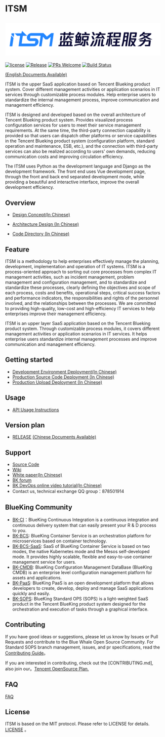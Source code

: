 # ITSM

![](docs/resource/img/logo_zh.png)
---
[![license](https://img.shields.io/badge/license-MIT-brightgreen.svg)](https://github.com/TencentBlueKing/bk-itsm/master/LICENSE)
[![Release](https://img.shields.io/badge/release-3.3.30-brightgreen.svg)](https://github.com/TencentBlueKing/bk-itsm/releases)
[![PRs Welcome](https://img.shields.io/badge/PRs-welcome-brightgreen.svg)]()
[![Build Status](https://travis-ci.com/Tencent/bk-sops.svg?branch=master)]()

[(English Documents Available)](readme_en.md)

ITSM is the upper SaaS application based on Tencent Blueking product system. Cover different management activities or application scenarios in IT services through customizable process modules. Help enterprise users to standardize the internal management process, improve communication and management efficiency.

ITSM is designed and developed based on the overall architecture of Tencent Blueking product system. Provides visualized process configuration services for users to meet their service management requirements. At the same time, the third-party connection capability is provided so that users can dispatch other platforms or service capabilities in the Tencent Blueking product system (configuration platform, standard operation and maintenance, ESB, etc.), and the connection with third-party services can also be realized according to users' own demands, reducing communication costs and improving circulation efficiency.

The ITSM  uses Python as the development language and Django as the development framework. The front end uses Vue development page, through the front and back end separated development mode, while providing a beautiful and interactive interface, improve the overall development efficiency.

## Overview

- [Design Concept(In Chinese)](docs/overview/design.md)

- [Architecture Design (In Chinese)](docs/overview/architecture.md)

- [Code Directory (In Chinese)](docs/overview/code_structure.md)

## Feature
ITSM is a methodology to help enterprises effectively manage the planning, development, implementation and operation of IT systems. ITSM is a process-oriented approach to sorting out core processes from complex IT management activities, such as incident management, problem management and configuration management, and to standardize and standardize these processes, clearly defining the objectives and scope of each process, costs and benefits, operational steps, critical success factors and performance indicators, the responsibilities and rights of the personnel involved, and the relationships between the processes. We are committed to providing high-quality, low-cost and high-efficiency IT services to help enterprises improve their management efficiency.

ITSM is an upper layer SaaS application based on the Tencent Blueking product system. Through customizable process modules, it covers different management activities or application scenarios in IT services. It helps enterprise users standardize internal management processes and improve communication and management efficiency.

## Getting started  
- [Development Environment Deployment(In Chinese)](docs/install/dev_deploy.md)
- [Production Source Code Deployment (In Chinese)](docs/install/source_code_deploy.md)
- [Production Upload Deployment (In Chinese)](docs/install/upload_pack_deploy.md)

## Usage
- [API Usage Instructions](docs/itsm_bkapi/apidocs/readme.md)


## Version plan
- [RELEASE](docs/RELEASE_EN.md)
[(Chinese Documents Available)](docs/RELEASE.md)


## Support
- [Source Code](https://github.com/TencentBlueKing/bk-itsm)
- [Wiki](https://github.com/TencentBlueKing/bk-itsm/wiki)
- [White paper(In Chinese)](https://bk.tencent.com/docs/document/6.0/145/6623)
- [BK forum](https://bk.tencent.com/s-mart/community)
- [BK DevOps online video tutorial(In Chinese)](https://cloud.tencent.com/developer/edu/major-100008)
- Contact us, technical exchange QQ group：878501914

## BlueKing Community

- [BK-CI](https://github.com/Tencent/bk-ci)：BlueKing Continuous Integration is a continuous integration and continuous delivery system that can easily present your R & D process to you.
- [BK-BCS](https://github.com/Tencent/bk-bcs): BlueKing Container Service is an orchestration platform for microservices based on container technology.
- [BK-BCS-SaaS](https://github.com/Tencent/bk-bcs-saas): SaaS of BlueKing Container Service is based on two modes, the native Kubernetes mode and the Mesos self-developed mode. It provides highly scalable, flexible and easy-to-use container management service for users.
- [BK-CMDB](https://github.com/Tencent/bk-cmdb): BlueKing Configuration Management DataBase (BlueKing CMDB) is an enterprise level configuration management platform for assets and applications.
- [BK-PaaS](https://github.com/Tencent/bk-PaaS): BlueKing PaaS is an open development platform that allows developers to create, develop, deploy and manage SaaS applications quickly and easily.
- [BK-SOPS](https://github.com/Tencent/bk-sops): BlueKing Standard OPS (SOPS) is a light-weighted SaaS product in the Tencent BlueKing product system designed for the orchestration and execution of tasks through a graphical interface.

## Contributing
If you have good ideas or suggestions, please let us know by Issues or Pull Requests and contribute to the Blue Whale Open Source Community. For Standard SOPS branch management, issues, and pr specifications, read the
[Contributing Guide](docs/CONTRIBUTING.md)。

If you are interested in contributing, check out the [CONTRIBUTING.md], also join our。[Tencent OpenSource Plan.](https://opensource.tencent.com/contribution) 

## FAQ
[FAQ](docs/wiki/faq.md)


## License
ITSM is based on the MIT protocol. Please refer to LICENSE for details. [LICENSE](LICENSE.txt) 。

